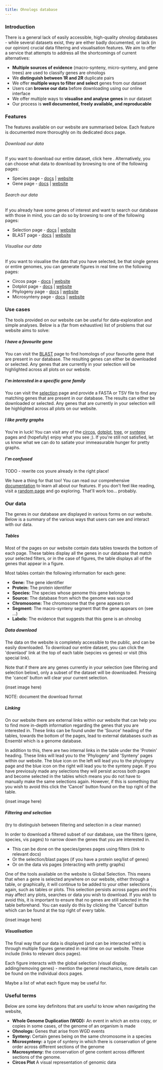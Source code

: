 ```yaml
---
title: Ohnologs database
---
```


### Introduction

There is a general lack of easily accessible, high-quality ohnolog databases - while several datasets exist, they are either badly documented, or lack (in our opinion) crucial data filtering and visualisation features. We aim to offer a service that attempts to address all the shortcomings of current alternatives:

- **Multiple sources of evidence** (macro-synteny, micro-synteny, and gene trees) are used to classify genes are ohnologs
- We **distinguish between 1R and 2R** duplicate pairs
- We offer **multiple ways to filter and select** genes from our dataset
- Users can **browse our data** before downloading using our online interface
- We offer multiple ways to **visualise and analyse genes** in our dataset
- Our process is **well documented, freely available, and reproducable**

### Features

The features available on our website are summarised below. Each feature is documented more thoroughly on its dedicated docs page.

###### Download our data

If you want to download our entire dataset, click here . Alternatively, you can choose what data to download by browsing to one of the following pages:

- Species page - [docs](../species) | [website](https://aoifolution.gen.tcd.ie/ohnologs/species)
- Gene page - [docs](../gene) | [website](https://aoifolution.gen.tcd.ie/ohnologs/gene)

###### Search our data

If you already have some genes of interest and want to search our database with those in mind, you can do so by browsing to one of the following pages:

- Selection page - [docs](../select) | [website](https://aoifolution.gen.tcd.ie/ohnologs/select)
- BLAST page - [docs](../blast) | [website](https://aoifolution.gen.tcd.ie/ohnologs/blast)

###### Visualise our data

If you want to visualise the data that you have selected, be that single genes or entire genomes, you can generate figures in real time on the following pages:

- Circos page - [docs](../circos) | [website](https://aoifolution.gen.tcd.ie/ohnologs/circos)
- Dotplot page - [docs](../dotplot) | [website](https://aoifolution.gen.tcd.ie/ohnologs/dotplot)
- Phylogeny page - [docs](../tree) | [website](https://aoifolution.gen.tcd.ie/ohnologs/tree)
- Microsynteny page - [docs](../synteny) | [website](https://aoifolution.gen.tcd.ie/ohnologs/synteny)

### Use cases

The tools provided on our website can be useful for data-exploration and simple analyses. Below is a (far from exhaustive) list of problems that our website aims to solve:

##### I have a favourite gene

You can visit the [BLAST](https://aoifolution.gen.tcd.ie/ohnologs/blast) page to find homologs of your favourite gene that are present in our database. The resulting genes can either be downloaded or selected. Any genes that are currently in your selection will be highlighted across all plots on our website.

##### I'm interested in a specific gene family

You can visit the [selection](https://aoifolution.gen.tcd.ie/ohnologs/select) page and provide a FASTA or TSV file to find any matching genes that are present in our database. The results can either be downloaded or selected. Any genes that are currently in your selection will be highlighted across all plots on our website.

##### I like pretty graphs

You're in luck! You can visit any of the [circos](https://aoifolution.gen.tcd.ie/ohnologs/circos), [dotplot](https://aoifolution.gen.tcd.ie/ohnologs/dotplot), [tree](https://aoifolution.gen.tcd.ie/ohnologs/tree), or [synteny](https://aoifolution.gen.tcd.ie/ohnologs/synteny) pages and (hopefully) enjoy what you see ;). If you're still not satisfied, let us know what we can do to satiate your immeasurable hunger for pretty graphs.

##### I'm confused

TODO - rewrite cos youre already in the right place!

We have a thing for that too! You can read our comprehensive [documentation](https://aoifolution.gen.tcd.ie/ohnologs) to learn all about our features. If you don't feel like reading, visit a [random page](...) and go exploring. That'll work too... probably.

### Our data

The genes in our database are displayed in various forms on our website. Below is a summary of the various ways that users can see and interact with our data.

##### Tables

Most of the pages on our website contain data tables towards the bottom of each page. These tables display all the genes in our database that match your selected filters, or in the case of figures, the table displays all of the genes that appear in a figure.

Most tables contain the following information for each gene:

- **Gene:** The gene identifier
- **Protein:** The protein identifier
- **Species:** The species whose genome this gene belongs to
- **Source:** The database from which the genome was sourced
- **Chromosome:** The chromosome that the gene appears on 
- **Segment:** The macro-synteny segment that the gene appears on (see ...)
- **Labels:** The evidence that suggests that this gene is an ohnolog

##### Data download

The data on the website is completely accessible to the public, and can be easily downloaded. To download our entire dataset, you can click the 'downlaod' link at the top of each table (sepcies vs genes) or visit (this special link).

Note that if there are any genes currently in your selection (see filtering and selection below), only a subset of the dataset will be downloaded. Pressing the 'cancel' button will clear your current selection.

(inset image here)

NOTE: document the download format

##### Linking

On our website there are external links within our website that can help you to find more in-depth information regarding the genes that you are interested in. These links can be found under the 'Source' heading of the tables, towards the bottom of the pages, lead to external databases such as Ensembl which is a genome database.

In addition to this, there are two internal links in the table under the 'Protein' heading. These links will lead you to the 'Phylogeny' and 'Synteny' pages within our website. The blue icon on the left will lead you to the phylogeny page and the blue icon on the right will lead you to the synteny page. If you have previosuly made any selections they will persist across both pages and become selected in the tables which means you do not have to manually make the same selections again. However, if this is something that you wish to avoid this click the 'Cancel' button found on the top right of the table.

(inset image here)

##### Filtering and selection

(try to distinguish between filtering and selection in a clear manner)

In order to download a filtered subset of our database, use the filters (gene, species, vis pages) to narrow down the genes that you are interested in.

- This can be done on the species/genes pages using filters (link to relevant docs)
- Or the selection/blast pages (if you have a protein seq/list of genes)
- Or on the data vis pages (interacting with pretty graphs)

One of the tools available on the website is Global Selection. This means that when a gene is selected anywhere on our website, either through a table, or graphically, it will continue to be added to your other selections , again, such as tables or plots. This selection persists across pages and this may affect any plots, searches or data you wish to download. If you wish to avoid this, it is important to ensure that no genes are still selected in the table beforehand. You can easily do this by clicking the 'Cancel' button which can be found at the top right of every table.

(inset image here)

##### Visualisation

The final way that our data is displayed (and can be interacted with) is through multiple figures generated in real time on our website. These include (links to relevant docs pages).

Each figure interacts with the global selection (visual display, adding/removing genes) - mention the general mechanics, more details can be found on the individual docs pages.

Maybe a list of what each figure may be useful for.

### Useful terms

Below are some key definitons that are useful to know when navigating the website,

- **Whole Genome Duplication (WGD):**  An event in which an extra copy, or copies in some cases, of the genome of an organism is made
- **Ohnologs:**      Genes that arise from WGD events
- **Synteny:**       Certain genes being on the same chromosome in a species
- **Microsynteny:**  a type of synteny in which there is conservation of gene order across different sections of the genome
- **Macrosynteny:**  the conservation of gene content across different sections of the genome.
- **Circos Plot**   A visual representation of genomic data
